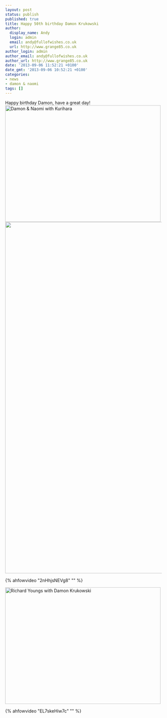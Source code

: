 ```yaml
---
layout: post
status: publish
published: true
title: Happy 50th birthday Damon Krukowski
author:
  display_name: Andy
  login: admin
  email: andy@fullofwishes.co.uk
  url: http://www.grange85.co.uk
author_login: admin
author_email: andy@fullofwishes.co.uk
author_url: http://www.grange85.co.uk
date: '2013-09-06 11:52:21 +0100'
date_gmt: '2013-09-06 10:52:21 +0100'
categories:
- news
- damon & naomi
tags: []
---
```

<p>Happy birthday Damon, have a great day!<br />
<a href="http://www.ipernity.com/doc/grange85/24962621"><img title="Damon & Naomi with Kurihara" alt="Damon & Naomi with Kurihara" src="http://u1.ipernity.com/35/26/21/24962621.b4987716.500.jpg?r1" height="375" width="500" class="aligncenter" /></a><br />
<img src="http://media.fullofwishes.co.uk/01-galaxie_500/pictures/galaxie_500_promo_1990.jpg" width="1360" height="1130" class="aligncenter" /><br />

{% ahfowvideo "2nHhjsNEVg8" "" %}

<a href="http://www.ipernity.com/doc/grange85/24962613"><img title="Richard Youngs with Damon Krukowski" alt="Richard Youngs with Damon Krukowski" src="http://u1.ipernity.com/35/26/13/24962613.c3c0af7d.500.jpg?r1" height="375" width="500" class="aligncenter" /></a><br />
</p>
{% ahfowvideo "EL7skeHiw7c" "" %}
